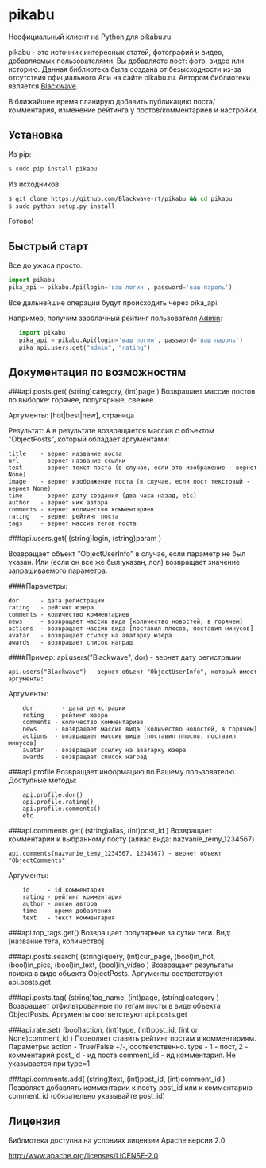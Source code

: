 pikabu
======

Неофициальный клиент на Python для pikabu.ru

pikabu - это источник интересных статей, фотографий и видео, добавляемых пользователями. Вы добавляете пост: фото, видео или историю.
Данная библиотека была создана от безысходности из-за отсутствия официального Апи на сайте pikabu.ru. Автором библиотеки является [Blackwave](http://pikabu.ru/profile/blackwave).

В ближайшее время планирую добавить публикацию поста/комментария, изменение рейтинга у постов/комментариев и настройки.

## Установка

Из pip:
```bash
$ sudo pip install pikabu
```
Из исходников:
```bash
$ git clone https://github.com/Blackwave-rt/pikabu && cd pikabu
$ sudo python setup.py install
```
Готово!

## Быстрый старт

Все до ужаса просто.
   ```python
   import pikabu
   pika_api = pikabu.Api(login='ваш логин', password='ваш пароль')
```
Все дальнейшие операции будут происходить через pika_api.

Например, получим заоблачный рейтинг пользователя [Admin](http://pikabu.ru/profile/admin):
```python
   import pikabu
   pika_api = pikabu.Api(login='ваш логин', password='ваш пароль')
   pika_api.users.get("admin", "rating")
```

## Документация по возможностям

###api.posts.get( (string)category, (int)page )
Возвращает массив постов по выборке: горячее, популярные, свежее.

Аргументы: [hot|best|new], страница

Результат: А в результате возвращается массив с объектом "ObjectPosts", который обладает аргументами:

	title    - вернет название поста
	url      - вернет название ссылки
	text     - вернет текст поста (в случае, если это изображение - вернет None)
	image    - вернет изображение поста (в случае, если пост текстовый - вернет None)
	time     - вернет дату создания (два часа назад, etc)
	author   - вернет ник автора
	comments - вернет количество комментариев
	rating   - вернет рейтинг поста
	tags     - вернет массив тегов поста

	
###api.users.get( (string)login, (string)param )

Возвращает объект "ObjectUserInfo" в случае, если параметр не был указан. Или (если он все же был указан, лол) возвращает значение запрашиваемого параметра.

####Параметры:

	dor 	 - дата регистрации
	rating   - рейтинг юзера
	comments - количество комментариев
	news     - возвращает массив вида [количество новостей, в горячем]
	actions  - возвращает массив вида [поставил плюсов, поставил минусов]
	avatar   - возвращает ссылку на аватарку юзера
	awards   - возвращает список наград


####Пример:
    api.users("Blackwave", dor) - вернет дату регистрации

    api.users("Blackwave") - вернет объект "ObjectUserInfo", который имеет аргументы:
Аргументы:

		dor 	   - дата регистрации
		rating   - рейтинг юзера
		comments - количество комментариев
		news     - возвращает массив вида [количество новостей, в горячем]
		actions  - возвращает массив вида [поставил плюсов, поставил минусов]
		avatar   - возвращает ссылку на аватарку юзера
		awards   - возвращает список наград


###api.profile
Возвращает информацию по Вашему пользователю. Доступные методы:

		api.profile.dor()
		api.profile.rating()
		api.profile.comments()
		etc


###api.comments.get( (string)alias, (int)post_id )
Возвращает комментарии к выбранному посту (алиас вида: nazvanie_temy_1234567)

    api.comments(nazvanie_temy_1234567, 1234567) - вернет объект "ObjectComments"
    
Аргументы:

    	id     - id комментария
    	rating - рейтинг комментария
    	author - логин автора
    	time   - время добавления
    	text   - текст комментария


###api.top_tags.get()
Возвращает популярные за сутки теги. Вид: [название тега, количество]

###api.posts.search( (string)query, (int)cur_page, (bool)in_hot, (bool)in_pics, (bool)in_text, (bool)in_video )
Возвращает результаты поиска в виде объекта ObjectPosts. Аргументы соответствуют api.posts.get

###api.posts.tag( (string)tag_name, (int)page, (string)category )
Возвращает отфильтрованные по тегам посты в виде объекта ObjectPosts. Аргументы соответствуют api.posts.get

###api.rate.set( (bool)action, (int)type, (int)post_id, (int or None)comment_id )
Позволяет ставить рейтинг постам и комментариям.
Параметры:
action - True/False +/-, соответственно.
type   - 1 - пост, 2 - комментарий
post_id - ид поста
comment_id - ид комментария. Не указывается при type=1

###api.comments.add( (string)text, (int)post_id, (int)comment_id )
Позволяет добавлять комментарии к посту post_id или к комментарию comment_id (обязательно указывайте post_id)
## Лицензия

Библиотека доступна на условиях лицензии Apache версии 2.0

http://www.apache.org/licenses/LICENSE-2.0
